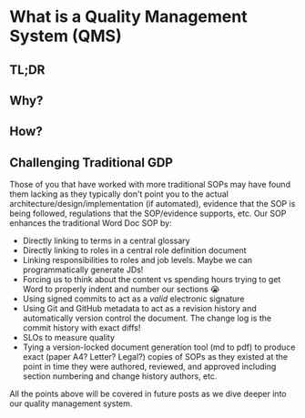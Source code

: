 # What is a Quality Management System (QMS)

## TL;DR

## Why?

## How? 

## Challenging Traditional GDP

Those of you that have worked with more traditional SOPs may have found them lacking as they typically don't point you to the actual architecture/design/implementation (if automated), evidence that the SOP is being followed, regulations that the SOP/evidence supports, etc. Our SOP enhances the traditional Word Doc SOP by:
* Directly linking to terms in a central glossary
* Directly linking to roles in a central role definition document
* Linking responsibilities to roles and job levels. Maybe we can programmatically generate JDs!
* Forcing us to think about the content vs spending hours trying to get Word to properly indent and number our sections :sob:
* Using signed commits to act as a *valid* electronic signature
* Using Git and GitHub metadata to act as a revision history and automatically version control the document. The change log is the commit history with exact diffs!
* SLOs to measure quality
* Tying a version-locked document generation tool (md to pdf) to produce exact (paper A4? Letter? Legal?) copies of SOPs as they existed at the point in time they were authored, reviewed, and approved including section numbering and change history authors, etc.

All the points above will be covered in future posts as we dive deeper into our quality management system.